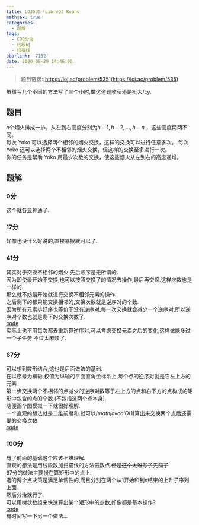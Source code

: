```yaml
---
title: LOJ535「LibreOJ Round
mathjax: true
categories:
  - 题解
tags:
  - CDQ分治
  - 线段树
  - 扫描线
abbrlink: '7152'
date: 2020-08-29 14:46:00
---
```



>题目链接:[https://loj.ac/problem/535](https://loj.ac/problem/535)  

虽然写几个不同的方法写了三个小时,做这道题收获还是挺大/cy.  
## 题目
$n$个烟火排成一排，从左到右高度分别为$h-1,h-2,...,h-n$ ，这些高度两两不同。  
每次 Yoko 可以选择两个相邻的烟火交换，这样的交换可以进行任意多次。
每次 Yoko 还可以选择两个不相邻的烟火交换，但这样的交换至多进行一次。  
你的任务是帮助 Yoko 用最少次数的交换，使这些烟火从左到右的高度递增。 

## 题解  
### 0分
这个就各显神通了.
### 17分
好像也没什么好说的,直接暴搜就可以了.  
### 41分
其实对于交换不相邻的烟火,先后顺序是无所谓的.  
因为即使最开始不交换,也可以按照交换了的情况去操作,最后再交换.这样次数也是一样的.  
那么就不妨最开始就进行交换不相邻元素的操作.  
之后剩下的都只能交换相邻的,交换次数就是逆序对的个数.  
因为所有元素排好序也等价于没有逆序对,每一次交换就会减少一个逆序对,所以逆序对个数也就是剩下的交换次数了.  
[code](https://loj.ac/submission/896987)  
实际上也不用每次都去重新算逆序对,可以考虑交换元素之后的变化,这样做能多过一个子任务,不过太麻烦了.  
### 67分
可以想到数形结合,这也是后面做法的基础.  
在以序号为横轴,权值为纵轴的平面直角坐标系上,每个点的逆序对就是它左上方的元素.  
第一步交换两个不相邻的点减少的逆序对数等于左上方的点和右下方的点构成的矩形中包含的点的个数.(不包括这两个点本身).  
随便画个图模拟一下就很好理解.  
一个直观的想法就是二维前缀和.就可以$/mathjaxcal{O}(1)$算出来交换两个点后还需要的交换次数.  
[code](https://loj.ac/submission/897049)  
### 100分  
有了前面的基础这个应该不难理解.  
直观的想法是用线段数加扫描线的方法去数点.~~但是这个太难写了先鸽了~~  
$67$分的做法主要慢在算矩形中的点上.  
选的两个点决策是满足单调性的,而且分别在两个从$1$开始和到$n$结束的上升子序列上面.  
然后分治就行了.  
可以用树状数组来快速算出某个矩形中的点数,好像都是基本操作?  
[code](https://loj.ac/submission/897150)  
有时间写一下另一个做法...  